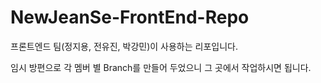 # NewJeanSe-FrontEnd-Repo
프론트엔드 팀(정지용, 전유진, 박강민)이 사용하는 리포입니다.

임시 방편으로 각 멤버 별 Branch를 만들어 두었으니 그 곳에서 작업하시면 됩니다.
